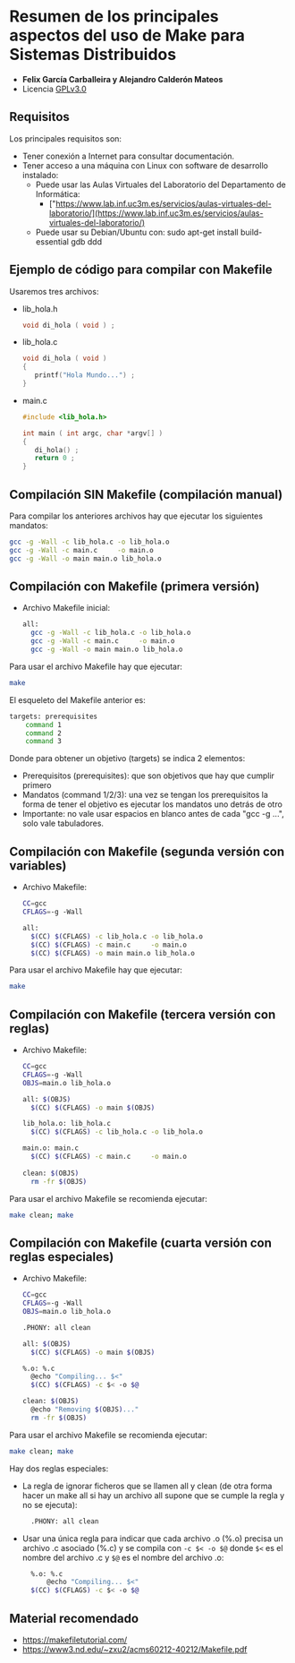 
# Resumen de los principales aspectos del uso de Make para Sistemas Distribuidos
+ **Felix García Carballeira y Alejandro Calderón Mateos**
+ Licencia [GPLv3.0](https://github.com/acaldero/uc3m_sd/blob/main/LICENSE)


## Requisitos

Los principales requisitos son:
* Tener conexión a Internet para consultar documentación.
* Tener acceso a una máquina con Linux con software de desarrollo instalado:
  * Puede usar las Aulas Virtuales del Laboratorio del Departamento de Informática:
    * ["https://www.lab.inf.uc3m.es/servicios/aulas-virtuales-del-laboratorio/](https://www.lab.inf.uc3m.es/servicios/aulas-virtuales-del-laboratorio/)
  * Puede usar su Debian/Ubuntu con: sudo apt-get install build-essential gdb ddd


## Ejemplo de código para compilar con Makefile

Usaremos tres archivos:

* lib_hola.h
  ```c
  void di_hola ( void ) ;
  ```

* lib_hola.c
  ```c
  void di_hola ( void ) 
  {
     printf("Hola Mundo...") ;
  }
  ```

* main.c
  ```c
  #include <lib_hola.h>
  
  int main ( int argc, char *argv[] )
  {
     di_hola() ;
     return 0 ;
  }
  ```

## Compilación SIN Makefile (compilación manual)

Para compilar los anteriores archivos hay que ejecutar los siguientes mandatos:

```bash
gcc -g -Wall -c lib_hola.c -o lib_hola.o
gcc -g -Wall -c main.c     -o main.o
gcc -g -Wall -o main main.o lib_hola.o
```

## Compilación con Makefile (primera versión)

* Archivo Makefile inicial:
  ```bash
  all:
  	gcc -g -Wall -c lib_hola.c -o lib_hola.o
  	gcc -g -Wall -c main.c     -o main.o
  	gcc -g -Wall -o main main.o lib_hola.o
  ```

Para usar el archivo Makefile hay que ejecutar:
```bash
make
```

El esqueleto del Makefile anterior es:
```bash
targets: prerequisites
	command 1
	command 2
	command 3
```
Donde para obtener un objetivo (targets) se indica 2 elementos:
  * Prerequisitos (prerequisites): que son objetivos que hay que cumplir primero
  * Mandatos (command 1/2/3): una vez se tengan los prerequisitos la forma de tener el objetivo es ejecutar los mandatos uno detrás de otro
  * Importante: no vale usar espacios en blanco antes de cada "gcc -g ...", solo vale tabuladores.


## Compilación con Makefile (segunda versión con variables)

* Archivo Makefile:
  ```bash
  CC=gcc
  CFLAGS=-g -Wall

  all:
  	$(CC) $(CFLAGS) -c lib_hola.c -o lib_hola.o
  	$(CC) $(CFLAGS) -c main.c     -o main.o
  	$(CC) $(CFLAGS) -o main main.o lib_hola.o
  ```

Para usar el archivo Makefile hay que ejecutar:
```bash
make
```

## Compilación con Makefile (tercera versión con reglas)

* Archivo Makefile:
  ```bash
  CC=gcc
  CFLAGS=-g -Wall
  OBJS=main.o lib_hola.o

  all: $(OBJS)
  	$(CC) $(CFLAGS) -o main $(OBJS)
  
  lib_hola.o: lib_hola.c
  	$(CC) $(CFLAGS) -c lib_hola.c -o lib_hola.o
  
  main.o: main.c
  	$(CC) $(CFLAGS) -c main.c     -o main.o
	
  clean: $(OBJS)
  	rm -fr $(OBJS)
  ```

Para usar el archivo Makefile se recomienda ejecutar:
```bash
make clean; make
```


## Compilación con Makefile (cuarta versión con reglas especiales)

* Archivo Makefile:
  ```bash
  CC=gcc
  CFLAGS=-g -Wall
  OBJS=main.o lib_hola.o

  .PHONY: all clean

  all: $(OBJS)
  	$(CC) $(CFLAGS) -o main $(OBJS)

  %.o: %.c
  	@echo "Compiling... $<" 
  	$(CC) $(CFLAGS) -c $< -o $@

  clean: $(OBJS)
  	@echo "Removing $(OBJS)..."
  	rm -fr $(OBJS)
  ```

Para usar el archivo Makefile se recomienda ejecutar:
```bash
make clean; make
```

Hay dos reglas especiales:
* La regla de ignorar ficheros que se llamen all y clean (de otra forma hacer un make all si hay un archivo all supone que se cumple la regla y no se ejecuta):
  ```bash
    .PHONY: all clean
  ```
* Usar una única regla para indicar que cada archivo .o (%.o) precisa un archivo .c asociado (%.c) y se compila con ```-c $< -o $@``` donde ```$<``` es el nombre del archivo .c y ```$@``` es el nombre del archivo .o:
  ```bash
    %.o: %.c
    	@echo "Compiling... $<" 
  	$(CC) $(CFLAGS) -c $< -o $@
  ```



## Material recomendado
  * https://makefiletutorial.com/
  * https://www3.nd.edu/~zxu2/acms60212-40212/Makefile.pdf
  

